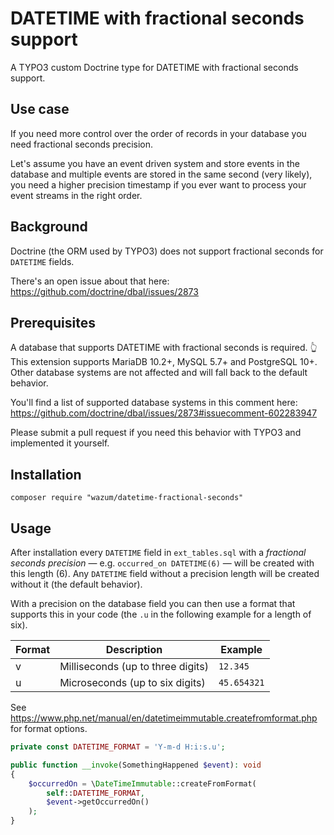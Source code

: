 
# DATETIME with fractional seconds support

A TYPO3 custom Doctrine type for DATETIME with fractional seconds support.

## Use case

If you need more control over the order of records in your database you need fractional seconds precision.

Let's assume you have an event driven system and store events in the database and multiple events are stored in the same second (very likely), you need a higher precision timestamp if you ever want to process your event streams in the right order.

## Background

Doctrine (the ORM used by TYPO3) does not support fractional seconds for `DATETIME` fields.

There's an open issue about that here: https://github.com/doctrine/dbal/issues/2873

## Prerequisites

A database that supports DATETIME with fractional seconds is required. 👆
This extension supports MariaDB 10.2+, MySQL 5.7+ and PostgreSQL 10+.
Other database systems are not affected and will fall back to the default behavior.

You'll find a list of supported database systems in this comment here:
https://github.com/doctrine/dbal/issues/2873#issuecomment-602283947

Please submit a pull request if you need this behavior with TYPO3 and implemented it yourself.

## Installation

```
composer require "wazum/datetime-fractional-seconds"
```

## Usage

After installation every `DATETIME` field in `ext_tables.sql` with a _fractional seconds precision_ — e.g. `occurred_on DATETIME(6)` — will be created with this length (6).
Any `DATETIME` field without a precision length will be created without it (the default behavior).

With a precision on the database field you can then use a format that supports this in your code (the `.u` in the following example for a length of six).

| Format | Description                       | Example      |
|--------|-----------------------------------|--------------|
| v      | Milliseconds (up to three digits) | `12.345`     |
| u      | Microseconds (up to six digits)   | `45.654321`  |

See https://www.php.net/manual/en/datetimeimmutable.createfromformat.php for format options.

```php
private const DATETIME_FORMAT = 'Y-m-d H:i:s.u';

public function __invoke(SomethingHappened $event): void 
{
    $occurredOn = \DateTimeImmutable::createFromFormat(
        self::DATETIME_FORMAT,
        $event->getOccurredOn()
    );
}
```
